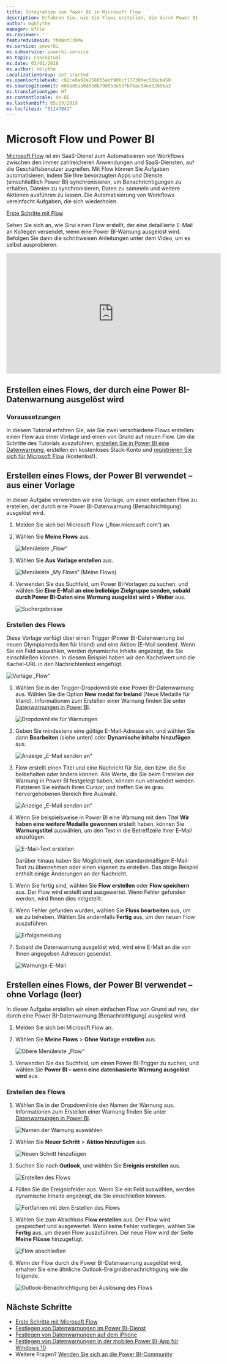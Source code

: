 ```yaml
---
title: Integration von Power BI in Microsoft Flow
description: Erfahren Sie, wie Sie Flows erstellen, die durch Power BI-Datenwarnungen ausgelöst werden.
author: mgblythe
manager: kfile
ms.reviewer: ''
featuredvideoid: YhmNstC39Mw
ms.service: powerbi
ms.subservice: powerbi-service
ms.topic: conceptual
ms.date: 03/01/2018
ms.author: mblythe
LocalizationGroup: Get started
ms.openlocfilehash: c02ce0a92e258055edf906cf17730fec56bcb450
ms.sourcegitcommit: 60dad5aa0d85db790553e537bf8ac34ee3289ba3
ms.translationtype: HT
ms.contentlocale: de-DE
ms.lasthandoff: 05/29/2019
ms.locfileid: "61147041"
---
```

# <a name="microsoft-flow-and-power-bi"></a>Microsoft Flow und Power BI

[Microsoft Flow](https://flow.microsoft.com/documentation/getting-started) ist ein SaaS-Dienst zum Automatisieren von Workflows zwischen den immer zahlreicheren Anwendungen und SaaS-Diensten, auf die Geschäftsbenutzer zugreifen. Mit Flow können Sie Aufgaben automatisieren, indem Sie Ihre bevorzugten Apps und Dienste (einschließlich Power BI) synchronisieren, um Benachrichtigungen zu erhalten, Dateien zu synchronisieren, Daten zu sammeln und weitere Aktionen ausführen zu lassen. Die Automatisierung von Workflows vereinfacht Aufgaben, die sich wiederholen.

[Erste Schritte mit Flow](https://flow.microsoft.com/documentation/getting-started)

Sehen Sie sich an, wie Sirui einen Flow erstellt, der eine detaillierte E-Mail an Kollegen versendet, wenn eine Power BI-Warnung ausgelöst wird. Befolgen Sie dann die schrittweisen Anleitungen unter dem Video, um es selbst ausprobieren.

<iframe width="560" height="315" src="https://www.youtube.com/embed/YhmNstC39Mw" frameborder="0" allowfullscreen></iframe>

## <a name="create-a-flow-that-is-triggered-by-a-power-bi-data-alert"></a>Erstellen eines Flows, der durch eine Power BI-Datenwarnung ausgelöst wird

### <a name="prerequisites"></a>Voraussetzungen
In diesem Tutorial erfahren Sie, wie Sie zwei verschiedene Flows erstellen: einen Flow aus einer Vorlage und einen von Grund auf neuen Flow. Um die Schritte des Tutorials auszuführen, [erstellen Sie in Power BI eine Datenwarnung](service-set-data-alerts.md), erstellen ein kostenloses Slack-Konto und [registrieren Sie sich für Microsoft Flow](https://flow.microsoft.com/#home-signup) (kostenlos!).

## <a name="create-a-flow-that-uses-power-bi---from-a-template"></a>Erstellen eines Flows, der Power BI verwendet – aus einer Vorlage
In dieser Aufgabe verwenden wir eine Vorlage, um einen einfachen Flow zu erstellen, der durch eine Power BI-Datenwarnung (Benachrichtigung) ausgelöst wird.

1. Melden Sie sich bei Microsoft Flow („flow.microsoft.com“) an.
2. Wählen Sie **Meine Flows** aus.
   
   ![Menüleiste „Flow“](media/service-flow-integration/power-bi-my-flows.png)
3. Wählen Sie **Aus Vorlage erstellen** aus.
   
    ![Menüleiste „My Flows“ (Meine Flows)](media/service-flow-integration/power-bi-template.png)
4. Verwenden Sie das Suchfeld, um Power BI-Vorlagen zu suchen, und wählen Sie **Eine E-Mail an eine beliebige Zielgruppe senden, sobald durch Power BI-Daten eine Warnung ausgelöst wird > Weiter** aus.
   
    ![Suchergebnisse](media/service-flow-integration/power-bi-flow-alert.png)


### <a name="build-the-flow"></a>Erstellen des Flows
Diese Vorlage verfügt über einen Trigger (Power BI-Datenwarnung bei neuen Olympiamedaillen für Irland) und eine Aktion (E-Mail senden). Wenn Sie ein Feld auswählen, werden dynamische Inhalte angezeigt, die Sie einschließen können.  In diesem Beispiel haben wir den Kachelwert und die Kachel-URL in den Nachrichtentext eingefügt.

![Vorlage „Flow“](media/service-flow-integration/power-bi-template1.png)

1. Wählen Sie in der Trigger-Dropdownliste eine Power BI-Datenwarnung aus. Wählen Sie die Option **New medal for Ireland** (Neue Medaille für Irland). Informationen zum Erstellen einer Warnung finden Sie unter [Datenwarnungen in Power BI](service-set-data-alerts.md).
   
   ![Dropdownliste für Warnungen](media/service-flow-integration/power-bi-trigger-flow.png)
2. Geben Sie mindestens eine gültige E-Mail-Adresse ein, und wählen Sie dann **Bearbeiten** (siehe unten) oder **Dynamische Inhalte hinzufügen** aus. 
   
   ![Anzeige „E-Mail senden an“](media/service-flow-integration/power-bi-flow-email.png)

3. Flow erstellt einen Titel und eine Nachricht für Sie, den bzw. die Sie beibehalten oder ändern können. Alle Werte, die Sie beim Erstellen der Warnung in Power BI festgelegt haben, können nun verwendet werden. Platzieren Sie einfach Ihren Cursor, und treffen Sie im grau hervorgehobenen Bereich Ihre Auswahl. 

   ![Anzeige „E-Mail senden an“](media/service-flow-integration/power-bi-flow-email-default.png)

1.  Wenn Sie beispielsweise in Power BI eine Warnung mit dem Titel **Wir haben eine weitere Medaille gewonnen** erstellt haben, können Sie **Warnungstitel** auswählen, um den Text in die Betreffzeile Ihrer E-Mail einzufügen.

    ![E-Mail-Text erstellen](media/service-flow-integration/power-bi-flow-message.png)

    Darüber hinaus haben Sie Möglichkeit, den standardmäßigen E-Mail-Text zu übernehmen oder einen eigenen zu erstellen. Das obige Beispiel enthält einige Änderungen an der Nachricht.

1. Wenn Sie fertig sind, wählen Sie **Flow erstellen** oder **Flow speichern** aus.  Der Flow wird erstellt und ausgewertet.  Wenn Fehler gefunden werden, wird Ihnen dies mitgeteilt.
2. Wenn Fehler gefunden wurden, wählen Sie **Fluss bearbeiten** aus, um sie zu beheben. Wählen Sie andernfalls **Fertig** aus, um den neuen Flow auszuführen.
   
   ![Erfolgsmeldung](media/service-flow-integration/power-bi-flow-running.png)
5. Sobald die Datenwarnung ausgelöst wird, wird eine E-Mail an die von Ihnen angegeben Adressen gesendet.  
   
   ![Warnungs-E-Mail](media/service-flow-integration/power-bi-flow-email2.png)

## <a name="create-a-flow-that-uses-power-bi---from-scratch-blank"></a>Erstellen eines Flows, der Power BI verwendet – ohne Vorlage (leer)
In dieser Aufgabe erstellen wir einen einfachen Flow von Grund auf neu, der durch eine Power BI-Datenwarnung (Benachrichtigung) ausgelöst wird.

1. Melden Sie sich bei Microsoft Flow an.
2. Wählen Sie **Meine Flows** > **Ohne Vorlage erstellen** aus.
   
   ![Obere Menüleiste „Flow“](media/service-flow-integration/power-bi-my-flows.png)
3. Verwenden Sie das Suchfeld, um einen Power BI-Trigger zu suchen, und wählen Sie **Power BI – wenn eine datenbasierte Warnung ausgelöst wird** aus.

### <a name="build-your-flow"></a>Erstellen des Flows
1. Wählen Sie in der Dropdownliste den Namen der Warnung aus.  Informationen zum Erstellen einer Warnung finden Sie unter [Datenwarnungen in Power BI](service-set-data-alerts.md).
   
    ![Namen der Warnung auswählen](media/service-flow-integration/power-bi-totalstores2.png)
2. Wählen Sie **Neuer Schritt** > **Aktion hinzufügen** aus.
   
   ![Neuen Schritt hinzufügen](media/service-flow-integration/power-bi-new-step.png)
3. Suchen Sie nach **Outlook**, und wählen Sie **Ereignis erstellen** aus.
   
   ![Erstellen des Flows](media/service-flow-integration/power-bi-create-event.png)
4. Füllen Sie die Ereignisfelder aus. Wenn Sie ein Feld auswählen, werden dynamische Inhalte angezeigt, die Sie einschließen können.
   
   ![Fortfahren mit dem Erstellen des Flows](media/service-flow-integration/power-bi-flow-event.png)
5. Wählen Sie zum Abschluss **Flow erstellen** aus.  Der Flow wird gespeichert und ausgewertet. Wenn keine Fehler vorliegen, wählen Sie **Fertig** aus, um diesen Flow auszuführen.  Der neue Flow wird der Seite **Meine Flüsse** hinzugefügt.
   
   ![Flow abschließen](media/service-flow-integration/power-bi-flow-running.png)
6. Wenn der Flow durch die Power BI-Datenwarnung ausgelöst wird, erhalten Sie eine ähnliche Outlook-Ereignisbenachrichtigung wie die folgende.
   
    ![Outlook-Benachrichtigung bei Auslösung des Flows](media/service-flow-integration/power-bi-flow-notice.png)

## <a name="next-steps"></a>Nächste Schritte
* [Erste Schritte mit Microsoft Flow](https://flow.microsoft.com/documentation/getting-started/)
* [Festlegen von Datenwarnungen im Power BI-Dienst](service-set-data-alerts.md)
* [Festlegen von Datenwarnungen auf dem iPhone](consumer/mobile/mobile-set-data-alerts-in-the-mobile-apps.md)
* [Festlegen von Datenwarnungen in der mobilen Power BI-App für Windows 10](consumer/mobile/mobile-set-data-alerts-in-the-mobile-apps.md)
* Weitere Fragen? [Wenden Sie sich an die Power BI-Community](http://community.powerbi.com/)

